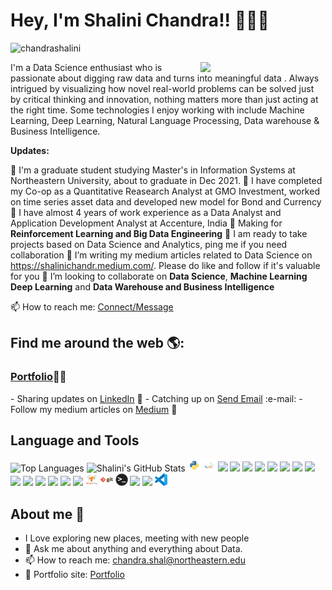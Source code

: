 # Hey, I'm Shalini Chandra!! 👩🏾‍💻
<p align="left"> <img src="https://komarev.com/ghpvc/?username=chandrashalini" alt="chandrashalini" /> </p>
<img align='right' src='https://github.com/chandrashalini/shal/blob/main/data.gif' width='200"'>
I'm a Data Science enthusiast who is passionate about digging raw data and turns into meaningful data . Always intrigued by visualizing how novel real-world problems can be solved just by critical thinking and innovation, nothing matters more than just acting at the right time. Some technologies I enjoy working with include Machine Learning, Deep Learning, Natural Language Processing, Data warehouse & Business Intelligence. 

**Updates:**

🔭 I'm a graduate student studying Master's in Information Systems at Northeastern University, about to graduate in Dec 2021.
🔭 I have completed my Co-op as a Quantitative Reasearch Analyst at GMO Investment, worked on time series asset data and developed new model for Bond and Currency 
🔭 I have almost 4 years of work experience as a Data Analyst and Application Development Analyst at Accenture, India
🔭 Making for **Reinforcement Learning and Big Data Engineering**
🔭 I am ready to take projects based on Data Science and Analytics, ping me if you need collaboration
🌱 I’m  writing my medium articles related to Data Science on https://shalinichandr.medium.com/. Please do like and follow if it's valuable for you
👯 I’m looking to collaborate on **Data Science**, **Machine Learning** **Deep Learning** and **Data Warehouse and Business Intelligence**

📫 How to reach me: [Connect/Message](https://www.linkedin.com/in/shalini-chandra-b1734b8b/)

## Find me around the web 🌎: 
<h3><a href="https://chandrashalini.github.io/">Portfolio</a>👩🏾‍ </h3>
- Sharing updates on <a href="https://www.linkedin.com/in/shalini-chandra-b1734b8b/">LinkedIn</a> 💼
- Catching up on <a href = "mailto: chandra.shal@northeastern.edu">Send Email</a> :e-mail:
- Follow my medium articles on <a href="https://shalinichandr.medium.com/">Medium</a> 💼 

## **Language and Tools**
![Top Languages](https://github-readme-stats.vercel.app/api/top-langs/?username=chandrashalini&theme=radical)
![Shalini's GitHub Stats](https://github-readme-stats.vercel.app/api?username=chandrashalini&hide=prs,issues,contribs?username=chandrashalini&count_private=true?username=chandrashalini&show_icons=true&theme=radical)
<code><img height="20" src="https://raw.githubusercontent.com/github/explore/80688e429a7d4ef2fca1e82350fe8e3517d3494d/topics/python/python.png"></code>
<code><img height="20" src="https://raw.githubusercontent.com/github/explore/80688e429a7d4ef2fca1e82350fe8e3517d3494d/topics/mysql/mysql.png"></code>
<code><img height="20" src="https://cdn.educba.com/academy/wp-content/uploads/2019/02/T-SQL-Commands.jpg"></code>
<code><img height="20" src="https://www.quest.com/community/cfs-filesystemfile/__key/communityserver-components-secureimagefileviewer/communityserver-blogs-components-weblogfiles-00-00-00-00-39/Slide2.JPG_2D00_1100x500x2.jpg?_=637219525519183603"></code>
<code><img height="20" src="https://banner2.cleanpng.com/20180320/qwq/kisspng-oracle-sql-developer-oracle-database-pl-sql-oracle-vector-sql-server-icon-5ab0cd69bc5833.9561526915215363617715.jpg"></code>
<code><img height="20" src="https://upload.wikimedia.org/wikipedia/commons/thumb/3/39/Scala-full-color.svg/1200px-Scala-full-color.svg.png"></code>
<code><img height="20" src="https://www.wintellect.com/wp-content/uploads/2020/02/azure1.png"></code>
<code><img height="20" src="https://upload.wikimedia.org/wikipedia/commons/thumb/9/97/Talend_logo.svg/1280px-Talend_logo.svg.png"></code>
<code><img height="20" src="https://www.sqlsplus.com/wp-content/uploads/2020/06/SSIS-SQL-Server-Integration-Services-Description-of-integration-services.jpg"></code>
<code><img height="20" src="https://www.logolynx.com/images/logolynx/9f/9f5380cdef9e98b0fb8791cac040287f.png"></code>
<code><img height="20" src="https://www.k2e.com/wp-content/uploads/2018/12/Power-BI-Logo.png"></code>
<code><img height="20" src="https://community.idera.com/cfs-file/__key/communityserver-blogs-components-weblogfiles/00-00-00-03-31/8037.DataArchitect256x256.png"></code>
<code><img height="20" src="https://www.pngfind.com/pngs/m/653-6539775_google-analytics-logo-hd-png-download.png"></code>
<code><img height="20" src="https://img.stackshare.io/service/10345/ADB.png"></code>
<code><img height="20" src="https://cdn2.iconfinder.com/data/icons/artificial-intelligence-ai/64/openai-gym-Toolkit-algorithm-Reinforcement-Learning_-512.png"></code>
<code><img height="20" src="https://webassets.mongodb.com/_com_assets/cms/mongodb_logo1-76twgcu2dm.png"></code>
<code><img height="20" src="https://raw.githubusercontent.com/github/explore/80688e429a7d4ef2fca1e82350fe8e3517d3494d/topics/tensorflow/tensorflow.png"></code>
<code><img height="20" src="https://raw.githubusercontent.com/github/explore/80688e429a7d4ef2fca1e82350fe8e3517d3494d/topics/git/git.png"></code>
<code><img height="20" src="https://raw.githubusercontent.com/github/explore/80688e429a7d4ef2fca1e82350fe8e3517d3494d/topics/terminal/terminal.png"></code>
<code><img height="20" src="https://pytorch.org/assets/images/pytorch-logo.png"></code>
<code><img height="20" src="https://user-images.githubusercontent.com/43825167/89129745-c19e9080-d4cd-11ea-8ced-53520586e6fb.png"></code>
<code><img height="20" src="https://raw.githubusercontent.com/github/explore/80688e429a7d4ef2fca1e82350fe8e3517d3494d/topics/visual-studio-code/visual-studio-code.png"></code>

## About me 🤔
- I Love exploring new places, meeting with new people 
- 💬 Ask me about anything and everything about Data.
- 📫 How to reach me: chandra.shal@northeastern.edu
- 🎯 Portfolio site: [Portfolio](https://chandrashalini.github.io/)


